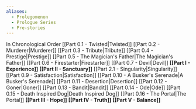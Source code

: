 ```yaml
---
aliases:
  - Prolegomenon
  - Prologue Series
  - Pre-stories
---
```

In Chronological Order
	[[Part 0.1 - Twisted|Twisted]]
	[[Part 0.2 - Murderer|Murderer]]
	[[Part 0.3 - Tribute|Tribute]]
	[[Part 0.4 - Prestige|Prestige]]
	[[Part 0.5 - The Magician's Father|The Magician's Father]]
	[[Part 0.6 - Firestarter|Firestarter]]
	[[Part 0.7 - Devil|Devil]]
**[[Part I - Experience]]**
**[[Part II - Sanctuary]]**
	[[Part 2.1 - Singularity|Singularity]]
	[[Part 0.9 - Satisfaction|Satisfaction]]
	[[Part 0.10 - A Busker's Serenade|A Busker's Serenade]]
	[[Part 0.11 - Desertion|Desertion]]
	[[Part 0.12 - Goner|Goner]]
	[[Part 0.13 - Bandit|Bandit]]
	[[Part 0.14 - Ode|Ode]]
	[[Part 0.15 - Death Inspired Dog|Death Inspired Dog]]
	[[Part 0.16 - The Portal|The Portal]]
**[[Part III - Hope]]**
**[[Part IV - Truth]]**
**[[Part V - Balance]]**





